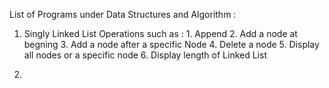 List of Programs under Data Structures and Algorithm : 

1. Singly Linked List Operations such as :
        1. Append
        2. Add a node at begning
        3. Add a node after a specific Node
        4. Delete a node
        5. Display all nodes or a specific node
        6. Display length of Linked List

2. 